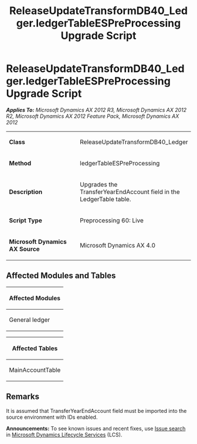 ﻿---
title: ReleaseUpdateTransformDB40_Ledger.ledgerTableESPreProcessing Upgrade Script
TOCTitle: ReleaseUpdateTransformDB40_Ledger.ledgerTableESPreProcessing Upgrade Script
ms:assetid: 9eebf712-f6a9-3fbc-eb06-fbbbe2529d67
ms:mtpsurl: https://msdn.microsoft.com/en-us/library/JJ736659(v=AX.60)
ms:contentKeyID: 49710100
ms.date: 05/18/2015
mtps_version: v=AX.60
---

# ReleaseUpdateTransformDB40\_Ledger.ledgerTableESPreProcessing Upgrade Script 


_**Applies To:** Microsoft Dynamics AX 2012 R3, Microsoft Dynamics AX 2012 R2, Microsoft Dynamics AX 2012 Feature Pack, Microsoft Dynamics AX 2012_

<table>
<colgroup>
<col style="width: 50%" />
<col style="width: 50%" />
</colgroup>
<tbody>
<tr class="odd">
<td><p><strong>Class</strong></p></td>
<td><p>ReleaseUpdateTransformDB40_Ledger</p></td>
</tr>
<tr class="even">
<td><p><strong>Method</strong></p></td>
<td><p>ledgerTableESPreProcessing</p></td>
</tr>
<tr class="odd">
<td><p><strong>Description</strong></p></td>
<td><p>Upgrades the TransferYearEndAccount field in the LedgerTable table.</p></td>
</tr>
<tr class="even">
<td><p><strong>Script Type</strong></p></td>
<td><p>Preprocessing 60: Live</p></td>
</tr>
<tr class="odd">
<td><p><strong>Microsoft Dynamics AX Source</strong></p></td>
<td><p>Microsoft Dynamics AX 4.0</p></td>
</tr>
</tbody>
</table>


## Affected Modules and Tables

<table>
<colgroup>
<col style="width: 100%" />
</colgroup>
<thead>
<tr class="header">
<th><p>Affected Modules</p></th>
</tr>
</thead>
<tbody>
<tr class="odd">
<td><p>General ledger</p></td>
</tr>
</tbody>
</table>


<table>
<colgroup>
<col style="width: 100%" />
</colgroup>
<thead>
<tr class="header">
<th><p>Affected Tables</p></th>
</tr>
</thead>
<tbody>
<tr class="odd">
<td><p>MainAccountTable</p></td>
</tr>
</tbody>
</table>


## Remarks

It is assumed that TransferYearEndAccount field must be imported into the source environment with IDs enabled.

  
**Announcements:** To see known issues and recent fixes, use [Issue search](http://go.microsoft.com/fwlink/?linkid=389258) in [Microsoft Dynamics Lifecycle Services](http://go.microsoft.com/fwlink/?linkid=306505) (LCS).

